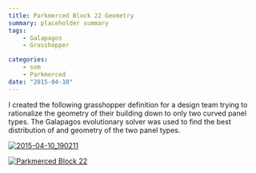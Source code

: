 ```yaml
---
title: Parkmerced Block 22 Geometry
summary: placeholder summary
tags:
    - Galapagos
    - Grasshopper

categories:
    - som
    - Parkmerced
date: "2015-04-10"
---
```


I created the following grasshopper definition for a design team trying to rationalize the geometry of their building down to only two curved panel types. The Galapagos evolutionary solver was used to find the best distribution of and geometry of the two panel types.

[![2015-04-10_190211](http://www.ericanastas.com/wp-content/uploads/2015/07/2015-04-10_190211-636x460.png)](2015-04-10_190211.png)

[![Parkmerced Block 22](Parkmerced-Block-22.png)](http://www.ericanastas.com/wp-content/uploads/2015/04/Parkmerced-Block-22.png)
